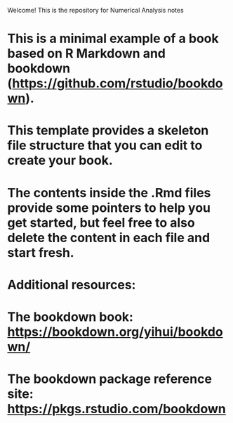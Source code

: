 Welcome! 
This is the repository for Numerical Analysis notes

# This is a minimal example of a book based on R Markdown and **bookdown** (https://github.com/rstudio/bookdown). 
# 
# This template provides a skeleton file structure that you can edit to create your book. 
# 
# The contents inside the .Rmd files provide some pointers to help you get started, but feel free to also delete the content in each file and start fresh.
# 
# Additional resources:
# 
# The **bookdown** book: https://bookdown.org/yihui/bookdown/
# 
# The **bookdown** package reference site: https://pkgs.rstudio.com/bookdown
